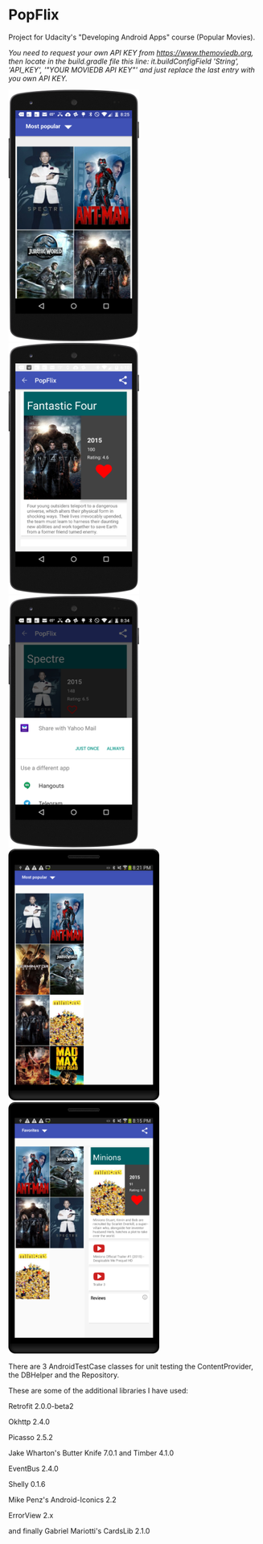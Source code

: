# PopFlix
Project for Udacity's "Developing Android Apps" course (Popular Movies). 

*You need to request your own API KEY from https://www.themoviedb.org, then locate in the build.gradle file this line: it.buildConfigField 'String', 'API_KEY', '"YOUR MOVIEDB API KEY"' and just replace the last entry with you own API KEY.*


<img src=https://github.com/appmath/PopFlix/blob/master/screenshots/nexus_5_most_popular.png width=260 height=500 />
<img src=https://github.com/appmath/PopFlix/blob/master/screenshots/nexus_5_details.png width=260 height=500 />
<img src=https://github.com/appmath/PopFlix/blob/master/screenshots/nexus_5_share.png width=260 height=500 />

<img src=https://github.com/appmath/PopFlix/blob/master/screenshots/samsung_most_popular.png width=300 height=500 />
<img src=https://github.com/appmath/PopFlix/blob/master/screenshots/samsung_favorites_details.png width=300 height=500 />

There are 3 AndroidTestCase classes for unit testing the ContentProvider, the DBHelper and the Repository. 

These are some of the additional libraries I have used:

Retrofit 2.0.0-beta2

Okhttp 2.4.0

Picasso 2.5.2

Jake Wharton's Butter Knife 7.0.1 and Timber 4.1.0

EventBus 2.4.0

Shelly 0.1.6

Mike Penz's Android-Iconics 2.2

ErrorView 2.x

and finally Gabriel Mariotti's CardsLib 2.1.0

